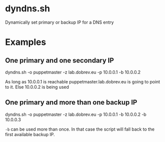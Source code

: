 dyndns.sh
=========

Dynamically set primary or backup IP for a DNS entry

# Examples

## One primary and one secondary IP

  dyndns.sh -o puppetmaster -z lab.dobrev.eu -p 10.0.0.1 -b 10.0.0.2

As long as 10.0.0.1 is reachable puppetmaster.lab.dobrev.eu is going to point to it. Else 10.0.0.2 is being used

## One primary and more than one backup IP

  dyndns.sh -o puppetmaster -z lab.dobrev.eu -p 10.0.0.1 -b 10.0.0.2 -b 10.0.0.3

`-b` can be used more than once. In that case the script will fall back to the first available backup IP.
